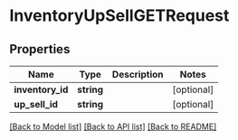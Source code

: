 # InventoryUpSellGETRequest

## Properties
Name | Type | Description | Notes
------------ | ------------- | ------------- | -------------
**inventory_id** | **string** |  | [optional] 
**up_sell_id** | **string** |  | [optional] 

[[Back to Model list]](../README.md#documentation-for-models) [[Back to API list]](../README.md#documentation-for-api-endpoints) [[Back to README]](../README.md)


